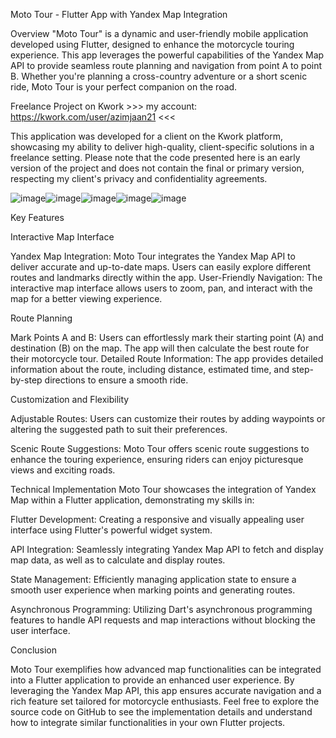 Moto Tour - Flutter App with Yandex Map Integration

Overview
"Moto Tour" is a dynamic and user-friendly mobile application developed using Flutter, designed to enhance the motorcycle touring experience. This app leverages the powerful capabilities of the Yandex Map API to provide seamless route planning and navigation from point A to point B. Whether you're planning a cross-country adventure or a short scenic ride, Moto Tour is your perfect companion on the road.

Freelance Project on Kwork >>>  my account:  https://kwork.com/user/azimjaan21  <<<

This application was developed for a client on the Kwork platform, showcasing my ability to deliver high-quality, client-specific solutions in a freelance setting. Please note that the code presented here is an early version of the project and does not contain the final or primary version, respecting my client's privacy and confidentiality agreements.

![image](https://github.com/azimjaan21/sample_moto_tour/assets/117064407/c6aebbdf-bf1c-4a65-ad46-9dc398834758)![image](https://github.com/azimjaan21/sample_moto_tour/assets/117064407/aada1c59-dcb3-4b93-919f-f983912557fa)![image](https://github.com/azimjaan21/sample_moto_tour/assets/117064407/ff61f244-45a8-475a-b120-aa6d852362f8)![image](https://github.com/azimjaan21/sample_moto_tour/assets/117064407/458c9096-f3e2-4a2f-9c71-05d723205ea3)![image](https://github.com/azimjaan21/sample_moto_tour/assets/117064407/c01852b2-c21d-41b9-a5dc-dedb52b83af3)

Key Features

Interactive Map Interface

Yandex Map Integration: Moto Tour integrates the Yandex Map API to deliver accurate and up-to-date maps. Users can easily explore different routes and landmarks directly within the app.
User-Friendly Navigation: The interactive map interface allows users to zoom, pan, and interact with the map for a better viewing experience.

Route Planning

Mark Points A and B: Users can effortlessly mark their starting point (A) and destination (B) on the map. The app will then calculate the best route for their motorcycle tour.
Detailed Route Information: The app provides detailed information about the route, including distance, estimated time, and step-by-step directions to ensure a smooth ride.

Customization and Flexibility

Adjustable Routes: Users can customize their routes by adding waypoints or altering the suggested path to suit their preferences.

Scenic Route Suggestions: Moto Tour offers scenic route suggestions to enhance the touring experience, ensuring riders can enjoy picturesque views and exciting roads.

Technical Implementation
Moto Tour showcases the integration of Yandex Map within a Flutter application, demonstrating my skills in:

Flutter Development: Creating a responsive and visually appealing user interface using Flutter's powerful widget system.

API Integration: Seamlessly integrating Yandex Map API to fetch and display map data, as well as to calculate and display routes.

State Management: Efficiently managing application state to ensure a smooth user experience when marking points and generating routes.

Asynchronous Programming: Utilizing Dart's asynchronous programming features to handle API requests and map interactions without blocking the user interface.

Conclusion

Moto Tour exemplifies how advanced map functionalities can be integrated into a Flutter application to provide an enhanced user experience. By leveraging the Yandex Map API, this app ensures accurate navigation and a rich feature set tailored for motorcycle enthusiasts. Feel free to explore the source code on GitHub to see the implementation details and understand how to integrate similar functionalities in your own Flutter projects.
